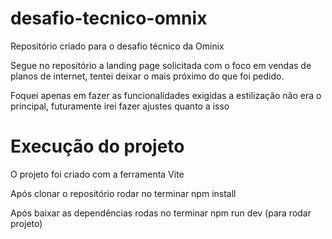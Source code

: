 # desafio-tecnico-omnix
Repositório criado para o desafio técnico da Ominix

<p>Segue no repositório a landing page solicitada com o foco em vendas de planos de internet, tentei deixar o mais próximo do que foi pedido.</p>
<p>Foquei apenas em fazer as funcionalidades exigidas a estilização não era o principal, futuramente irei fazer ajustes quanto a isso </p>

<h1>Execução do projeto</h1>
<p> O projeto foi criado com a ferramenta Vite</p>
<p>Após clonar o repositório rodar no terminar npm install</p>
<p>Após baixar as dependências rodas no terminar npm run dev (para rodar projeto)</p>
